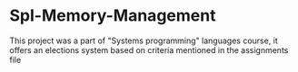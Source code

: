 # Spl-Memory-Management
This project was a part of "Systems programming" languages course, it offers an elections system based on criteria mentioned in the assignments file
